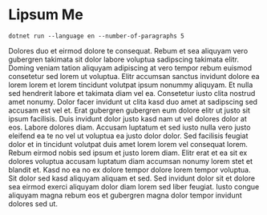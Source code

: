 # Lipsum Me

```
dotnet run --language en --number-of-paragraphs 5
```

Dolores duo et eirmod dolore te consequat. Rebum et sea aliquyam vero gubergren takimata sit dolor labore voluptua sadipscing takimata elitr. Doming veniam tation aliquyam adipiscing at vero tempor rebum euismod consetetur sed lorem ut voluptua. Elitr accumsan sanctus invidunt dolore ea lorem lorem et lorem tincidunt volutpat ipsum nonummy aliquyam. Et nulla sed hendrerit labore et takimata diam vel ea. Consetetur iusto clita nostrud amet nonumy. Dolor facer invidunt ut clita kasd duo amet at sadipscing sed accusam est vel et. Erat gubergren gubergren eum dolore elitr ut justo sit ipsum facilisis. Duis invidunt dolor justo kasd nam ut vel dolores dolor at eos. Labore dolores diam. Accusam luptatum et sed iusto nulla vero justo eleifend ea te no vel ut voluptua ea justo dolor dolor. Sed facilisis feugiat dolor et in tincidunt volutpat duis amet lorem lorem vel consequat lorem. Rebum eirmod nobis sed ipsum et justo lorem diam. Elitr erat et ea sit ex dolores voluptua accusam luptatum diam accumsan nonumy lorem stet et blandit et. Kasd no ea no ex dolore tempor dolore lorem tempor voluptua. Sit dolor sed kasd aliquyam aliquam et sed. Sed invidunt dolor sit et dolore sea eirmod exerci aliquyam dolor diam lorem sed liber feugiat. Iusto congue aliquyam magna rebum eos et gubergren magna dolor tempor invidunt dolores sed ut.